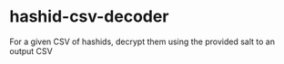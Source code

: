 # hashid-csv-decoder
For a given CSV of hashids, decrypt them using the provided salt to an output CSV
